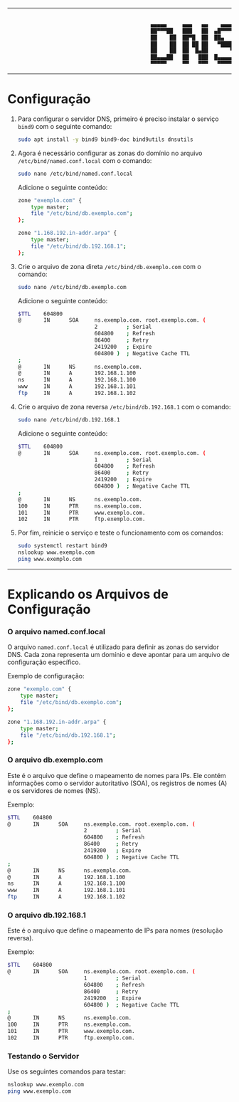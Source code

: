 ----------------

```bash
                                       
                                             ▄▄▄▄▄     ▄▄▄   ▄▄    ▄▄▄▄   
                                             ██▀▀▀██   ███   ██  ▄█▀▀▀▀█  
                                             ██    ██  ██▀█  ██  ██▄      
                                             ██    ██  ██ ██ ██   ▀████▄  
                                             ██    ██  ██  █▄██       ▀██ 
                                             ██▄▄▄██   ██   ███  █▄▄▄▄▄█▀ 
                                             ▀▀▀▀▀     ▀▀   ▀▀▀   ▀▀▀▀▀   

```

--------------

# Configuração

1. Para configurar o servidor DNS, primeiro é preciso instalar o serviço `bind9` com o seguinte comando:

    ```bash
    sudo apt install -y bind9 bind9-doc bind9utils dnsutils
    ```

2. Agora é necessário configurar as zonas do domínio no arquivo `/etc/bind/named.conf.local` com o comando:

    ```bash
    sudo nano /etc/bind/named.conf.local
    ```

    Adicione o seguinte conteúdo:

    ```bash
    zone "exemplo.com" {
        type master;
        file "/etc/bind/db.exemplo.com";
    };

    zone "1.168.192.in-addr.arpa" {
        type master;
        file "/etc/bind/db.192.168.1";
    };
    ```

3. Crie o arquivo de zona direta `/etc/bind/db.exemplo.com` com o comando:

    ```bash
    sudo nano /etc/bind/db.exemplo.com
    ```

    Adicione o seguinte conteúdo:

    ```bash
    $TTL    604800
    @       IN      SOA     ns.exemplo.com. root.exemplo.com. (
                            2         ; Serial
                            604800    ; Refresh
                            86400     ; Retry
                            2419200   ; Expire
                            604800 )  ; Negative Cache TTL
    ;
    @       IN      NS      ns.exemplo.com.
    @       IN      A       192.168.1.100
    ns      IN      A       192.168.1.100
    www     IN      A       192.168.1.101
    ftp     IN      A       192.168.1.102
    ```

4. Crie o arquivo de zona reversa `/etc/bind/db.192.168.1` com o comando:

    ```bash
    sudo nano /etc/bind/db.192.168.1
    ```

    Adicione o seguinte conteúdo:

    ```bash
    $TTL    604800
    @       IN      SOA     ns.exemplo.com. root.exemplo.com. (
                            1         ; Serial
                            604800    ; Refresh
                            86400     ; Retry
                            2419200   ; Expire
                            604800 )  ; Negative Cache TTL
    ;
    @       IN      NS      ns.exemplo.com.
    100     IN      PTR     ns.exemplo.com.
    101     IN      PTR     www.exemplo.com.
    102     IN      PTR     ftp.exemplo.com.
    ```

5. Por fim, reinicie o serviço e teste o funcionamento com os comandos:

    ```bash
    sudo systemctl restart bind9
    nslookup www.exemplo.com
    ping www.exemplo.com
    ```

-----------
# Explicando os Arquivos de Configuração

### O arquivo named.conf.local

O arquivo `named.conf.local` é utilizado para definir as zonas do servidor DNS. Cada zona representa um domínio e deve apontar para um arquivo de configuração específico. 

Exemplo de configuração:

```bash
zone "exemplo.com" {
    type master;
    file "/etc/bind/db.exemplo.com";
};

zone "1.168.192.in-addr.arpa" {
    type master;
    file "/etc/bind/db.192.168.1";
};
```

### O arquivo db.exemplo.com

Este é o arquivo que define o mapeamento de nomes para IPs. Ele contém informações como o servidor autoritativo (SOA), os registros de nomes (A) e os servidores de nomes (NS).

Exemplo:

```bash
$TTL    604800
@       IN      SOA     ns.exemplo.com. root.exemplo.com. (
                        2         ; Serial
                        604800    ; Refresh
                        86400     ; Retry
                        2419200   ; Expire
                        604800 )  ; Negative Cache TTL
;
@       IN      NS      ns.exemplo.com.
@       IN      A       192.168.1.100
ns      IN      A       192.168.1.100
www     IN      A       192.168.1.101
ftp     IN      A       192.168.1.102
```

### O arquivo db.192.168.1

Este é o arquivo que define o mapeamento de IPs para nomes (resolução reversa). 

Exemplo:

```bash
$TTL    604800
@       IN      SOA     ns.exemplo.com. root.exemplo.com. (
                        1         ; Serial
                        604800    ; Refresh
                        86400     ; Retry
                        2419200   ; Expire
                        604800 )  ; Negative Cache TTL
;
@       IN      NS      ns.exemplo.com.
100     IN      PTR     ns.exemplo.com.
101     IN      PTR     www.exemplo.com.
102     IN      PTR     ftp.exemplo.com.
```

### Testando o Servidor

Use os seguintes comandos para testar:

```bash
nslookup www.exemplo.com
ping www.exemplo.com
```
